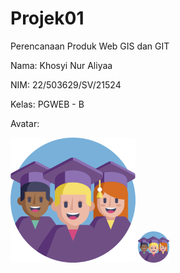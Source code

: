 # Projek01
Perencanaan Produk Web GIS dan GIT

Nama: Khosyi Nur Aliyaa

NIM: 22/503629/SV/21524

Kelas: PGWEB - B

Avatar:

![Alt text](Foto2.png)
<img src="Foto2.png" width ="50">
